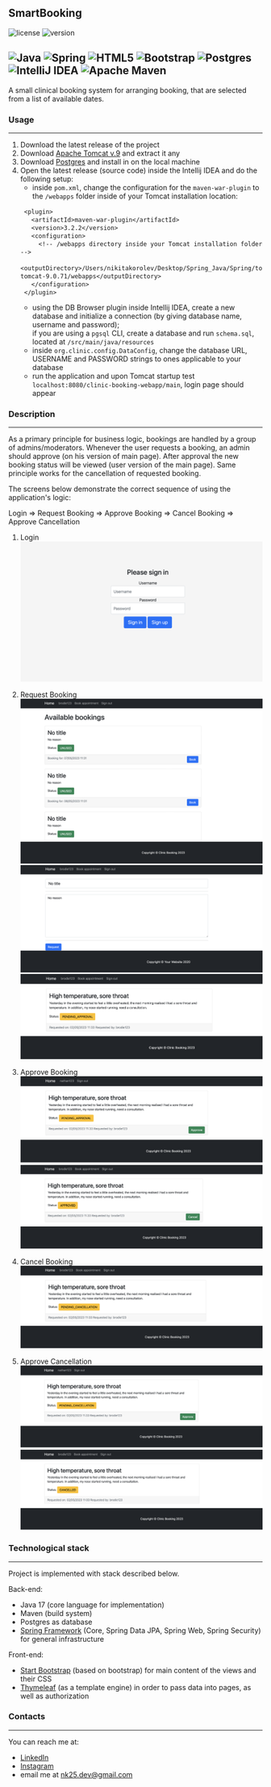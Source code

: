 
## SmartBooking
![license](https://img.shields.io/github/license/mrkorolev/booking-system)
![version](https://img.shields.io/github/v/release/mrkorolev/booking-system?display_name=tag)

![Java](https://img.shields.io/badge/java-%23ED8B00.svg?style=for-the-badge&logo=openjdk&logoColor=white)
![Spring](https://img.shields.io/badge/spring-%236DB33F.svg?style=for-the-badge&logo=spring&logoColor=white)
![HTML5](https://img.shields.io/badge/html5-%23E34F26.svg?style=for-the-badge&logo=html5&logoColor=white)
![Bootstrap](https://img.shields.io/badge/bootstrap-%23563D7C.svg?style=for-the-badge&logo=bootstrap&logoColor=white)
![Postgres](https://img.shields.io/badge/postgres-%23316192.svg?style=for-the-badge&logo=postgresql&logoColor=white)
![IntelliJ IDEA](https://img.shields.io/badge/IntelliJIDEA-000000.svg?style=for-the-badge&logo=intellij-idea&logoColor=white)
![Apache Maven](https://img.shields.io/badge/Apache%20Maven-C71A36?style=for-the-badge&logo=Apache%20Maven&logoColor=white)
---

A small clinical booking system for arranging booking, that are selected from a list of available dates.

### Usage
___

1. Download the latest release of the project
2. Download [Apache Tomcat v.9](https://tomcat.apache.org/download-90.cgi) and extract it any
3. Download [Postgres](https://www.postgresql.org/download/) and install in on the local machine
4. Open the latest release (source code) inside the Intellij IDEA and do the following setup:
   * inside `pom.xml`, change the configuration for the `maven-war-plugin` to the `/webapps` folder inside of your Tomcat installation location:
   ```
    <plugin>
      <artifactId>maven-war-plugin</artifactId>
      <version>3.2.2</version>
      <configuration>
        <!-- /webapps directory inside your Tomcat installation folder -->
        <outputDirectory>/Users/nikitakorolev/Desktop/Spring_Java/Spring/tomcat/apache-tomcat-9.0.71/webapps</outputDirectory>
      </configuration>
    </plugin>
   ```
    * using the DB Browser plugin inside Intellij IDEA, create a new database and initialize a connection (by giving database name, username and password);  
      if you are using a `pgsql` CLI, create a database and run `schema.sql`, located at `/src/main/java/resources`
    * inside `org.clinic.config.DataConfig`, change the database URL, USERNAME and PASSWORD strings to ones applicable to your database
    * run the application and upon Tomcat startup test `localhost:8080/clinic-booking-webapp/main`, login page should appear
    
    
### Description
___
As a primary principle for business logic, bookings are handled by a group of admins/moderators.
Whenever the user requests a booking, an admin should approve (on his version of main page). After approval 
the new booking status will be viewed (user version of the main page). Same principle works for the cancellation 
of requested booking. 

The screens below demonstrate the correct sequence of using the application's logic:

Login => Request Booking => Approve Booking => Cancel Booking => Approve Cancellation


1. Login
![login](./media/login.png)  


2. Request Booking
![make_booking1](./media/available_bookings.png)  
![make_booking2](./media/request_booking.png)  
![make_booking3](./media/waiting_approval.png)  
  
   
3. Approve Booking
![approve_booking1](./media/approve_booking.png)  
![approve_booking2](./media/booking_approved.png)  
 


4. Cancel Booking
![cancel_1](./media/request_cancel.png)


5. Approve Cancellation
![cancel_2](./media/approve_cancel.png)
![cancel_3](./media/cancelled.png)

### Technological stack
___
Project is implemented with stack described below.

Back-end:
* Java 17 (core language for implementation)
* Maven (build system)
* Postgres as database
* [Spring Framework](https://spring.io) (Core, Spring Data JPA, Spring Web, Spring Security) for general infrastructure

Front-end:
* [Start Bootstrap](https://startbootstrap.com) (based on bootstrap) for main content of the views and their CSS
* [Thymeleaf](https://www.thymeleaf.org) (as a template engine) in order to pass data into pages, as well as authorization

### Contacts
___
You can reach me at:

* [LinkedIn](https://www.linkedin.com/in/nikita-korolev-6996b523a/)
* [Instagram](https://www.instagram.com/nk25.dev/)
* email me at nk25.dev@gmail.com
